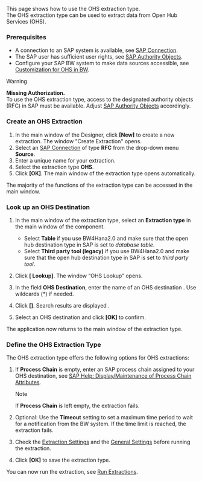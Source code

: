 This page shows how to use the OHS extraction type.\
The OHS extraction type can be used to extract data from Open Hub Services (OHS).

### Prerequisites

- A connection to an SAP system is available, see [SAP Connection](../sap-connection/).
- The SAP user has sufficient user rights, see [SAP Authority Objects](../setup-in-sap/sap-authority-objects/#table).
- Configure your SAP BW system to make data sources accessible, see [Customization for OHS in BW](../setup-in-sap/customization-for-ohs-in-bw/).

Warning

**Missing Authorization.**\
To use the OHS extraction type, access to the designated authority objects (RFC) in SAP must be available. Adjust [SAP Authority Objects](../setup-in-sap/sap-authority-objects/#ohs) accordingly.

### Create an OHS Extraction

1. In the main window of the Designer, click **[New]** to create a new extraction. The window "Create Extraction" opens.
1. Select an [SAP Connection](../sap-connection/) of type **RFC** from the drop-down menu **Source**.
1. Enter a unique name for your extraction.
1. Select the extraction type **OHS**.
1. Click **[OK]**. The main window of the extraction type opens automatically.

The majority of the functions of the extraction type can be accessed in the main window.

### Look up an OHS Destination

1. In the main window of the extraction type, select an **Extraction type** in the main window of the component.

   - Select **Table** if you use BW4Hana2.0 and make sure that the open hub destination type in SAP is set to *database table*.
   - Select **Third party tool (legacy)** if you use BW4Hana2.0 and make sure that the open hub destination type in SAP is set to *third party tool*.

1. Click **[ Lookup]**. The window “OHS Lookup” opens.

1. In the field **OHS Destination**, enter the name of an OHS destination . Use wildcards (\*) if needed.

1. Click **[]**. Search results are displayed .

1. Select an OHS destination and click **[OK]** to confirm.

The application now returns to the main window of the extraction type.

### Define the OHS Extraction Type

The OHS extraction type offers the following options for OHS extractions:

1. If **Process Chain** is empty, enter an SAP process chain assigned to your OHS destination, see [SAP Help: Display/Maintenance of Process Chain Attributes](https://help.sap.com/docs/SAP_NETWEAVER_701/6da591e86c4b1014b43de329b9ffb859/4a2cf30c6ed91c62e10000000a42189c.html?locale=en-US).

   Note

   If **Process Chain** is left empty, the extraction fails.

1. Optional: Use the **Timeout** setting to set a maximum time period to wait for a notification from the BW system. If the time limit is reached, the extraction fails.

1. Check the [Extraction Settings](settings/) and the [General Settings](general-settings/) before running the extraction.

1. Click **[OK]** to save the extraction type.

You can now run the extraction, see [Run Extractions](../run-extractions/).
